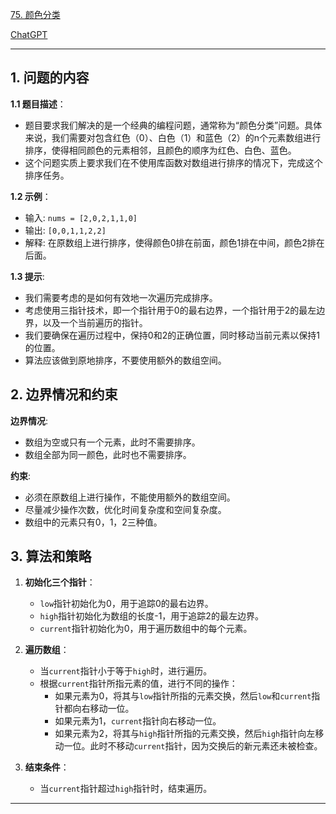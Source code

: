 [75. 颜色分类](https://leetcode.cn/problems/sort-colors)

[ChatGPT](https://chat.openai.com/share/4aaabf20-4d0f-4122-9ff5-cad4c049e789)

---

## 1. 问题的内容
**1.1 题目描述**：
- 题目要求我们解决的是一个经典的编程问题，通常称为“颜色分类”问题。具体来说，我们需要对包含红色（0）、白色（1）和蓝色（2）的n个元素数组进行排序，使得相同颜色的元素相邻，且颜色的顺序为红色、白色、蓝色。
- 这个问题实质上要求我们在不使用库函数对数组进行排序的情况下，完成这个排序任务。

**1.2 示例**：
- 输入: `nums = [2,0,2,1,1,0]`
- 输出: `[0,0,1,1,2,2]`
- 解释: 在原数组上进行排序，使得颜色0排在前面，颜色1排在中间，颜色2排在后面。

**1.3 提示**:
- 我们需要考虑的是如何有效地一次遍历完成排序。
- 考虑使用三指针技术，即一个指针用于0的最右边界，一个指针用于2的最左边界，以及一个当前遍历的指针。
- 我们要确保在遍历过程中，保持0和2的正确位置，同时移动当前元素以保持1的位置。
- 算法应该做到原地排序，不要使用额外的数组空间。

## 2. 边界情况和约束
**边界情况**:
- 数组为空或只有一个元素，此时不需要排序。
- 数组全部为同一颜色，此时也不需要排序。

**约束**:
- 必须在原数组上进行操作，不能使用额外的数组空间。
- 尽量减少操作次数，优化时间复杂度和空间复杂度。
- 数组中的元素只有0，1，2三种值。


## 3. 算法和策略
1. **初始化三个指针**：
   - `low`指针初始化为0，用于追踪0的最右边界。
   - `high`指针初始化为数组的长度-1，用于追踪2的最左边界。
   - `current`指针初始化为0，用于遍历数组中的每个元素。

2. **遍历数组**：
   - 当`current`指针小于等于`high`时，进行遍历。
   - 根据`current`指针所指元素的值，进行不同的操作：
     - 如果元素为0，将其与`low`指针所指的元素交换，然后`low`和`current`指针都向右移动一位。
     - 如果元素为1，`current`指针向右移动一位。
     - 如果元素为2，将其与`high`指针所指的元素交换，然后`high`指针向左移动一位。此时不移动`current`指针，因为交换后的新元素还未被检查。

3. **结束条件**：
   - 当`current`指针超过`high`指针时，结束遍历。

---